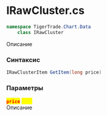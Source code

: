 
# IRawCluster.cs
```csharp
namespace TigerTrade.Chart.Data  
    class IRawCluster
```

Описание

### Синтаксис
```csharp
IRawClusterItem GetItem(long price)
```

### Параметры
<mark style="color:red;">**`price`**</mark> <mark style="color:yellow;">`long`</mark>  
 Описание  
  

                    
                    